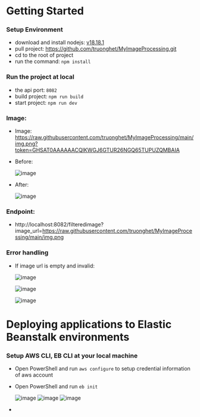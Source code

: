 # Getting Started
### Setup Environment
- download and install nodejs: [v18.18.1](https://nodejs.org/en/blog/release/v18.18.1)
- pull project: https://github.com/truonghet/MyImageProcessing.git
- cd to the root of project
- run the command: `npm install`
### Run the project at local
- the api port: `8082`
- build project: `npm run build`
- start project: `npm run dev`
### Image:
- Image: https://raw.githubusercontent.com/truonghet/MyImageProcessing/main/img.png?token=GHSAT0AAAAAACQIKWGJ6GTUR26NGQ65TUPUZQMBAIA
- Before:
  
  ![image](https://github.com/truonghet/MyImageProcessing/assets/9692983/9f156746-dfdb-421a-ad3f-732a03d403cd)

- After:
  
  ![image](https://github.com/truonghet/MyImageProcessing/assets/9692983/6a2c9215-1e68-48fd-abbf-b4f4348cd209)

### Endpoint:
- http://localhost:8082/filteredimage?image_url=https://raw.githubusercontent.com/truonghet/MyImageProcessing/main/img.png

### Error handling
- If image url is empty and invalid:
  
  ![image](https://github.com/truonghet/MyImageProcessing/assets/9692983/de0165ef-84bb-4f0a-a216-700f2557ada0)

  ![image](https://github.com/truonghet/MyImageProcessing/assets/9692983/1dd3cfd5-9c84-4608-b5bc-c7569ee7abff)

  ![image](https://github.com/truonghet/MyImageProcessing/assets/9692983/e25b2421-4a40-4b30-ab27-cc3d19381bc1)

# Deploying applications to Elastic Beanstalk environments
### Setup AWS CLI, EB CLI at your local machine
- Open PowerShell and run `aws configure` to setup credential information of aws account
- Open PowerShell and run `eb init`

  ![image](https://github.com/truonghet/MyImageProcessing/assets/9692983/e96748fd-5ebe-4390-b10d-58589bda5efa)
  ![image](https://github.com/truonghet/MyImageProcessing/assets/9692983/e05e0f1c-ea95-4387-8b67-84b88df7fd80)
  ![image](https://github.com/truonghet/MyImageProcessing/assets/9692983/43fe3320-fae6-4ff3-87b0-acc4602c9b58)





- 
